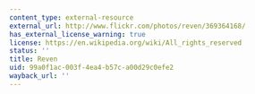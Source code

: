 ```yaml
---
content_type: external-resource
external_url: http://www.flickr.com/photos/reven/369364168/
has_external_license_warning: true
license: https://en.wikipedia.org/wiki/All_rights_reserved
status: ''
title: Reven
uid: 99a0f1ac-003f-4ea4-b57c-a00d29c0efe2
wayback_url: ''
---
```

